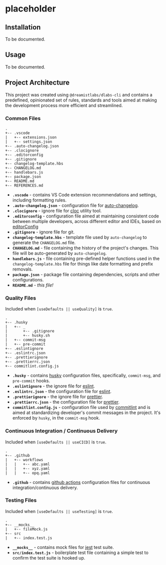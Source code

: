# placeholder

## Installation

To be documented.

## Usage

To be documented.

## Project Architecture

This project was created using `@dreamistlabs/dlabs-cli` and contains a predefined, opinionated set of rules, standards and tools aimed at making the development process more efficient and streamlined.

### Common Files

```
.
+-- .vscode
|   +-- extensions.json
|   +-- settings.json
+-- .auto-changelog.json
+-- .clocignore
+-- .editorconfig
+-- .gitignore
+-- changelog-template.hbs
+-- CHANGELOG.md
+-- handlebars.js
+-- package.json
+-- README.md
+-- REFERENCES.md
```

- **`.vscode`** - contains VS Code extension recommendations and settings, including formatting rules.
- **`.auto-changelog.json`** - configuration file for [auto-changelog](https://www.npmjs.com/package/auto-changelog).
- **`.clocignore`** - ignore file for [cloc](https://www.npmjs.com/package/cloc) utility tool.
- **`.editorconfig`** - configuration file aimed at maintaining consistent code between multiple developers, across different editor and IDEs, based on [editorConfig](https://editorconfig.org/)
- **`.gitignore`** - ignore file for git.
- **`changelog-template.hbs`** - template file used by `auto-changelog` to generate the `CHANGELOG.md` file.
- **`CHANGELOG.md`** - file containing the history of the project's changes. This file will be auto-generated by `auto-changelog`.
- **`handlebars.js`** - file containing pre-defined helper functions used in the `changelog-template.hbs` file for things like date formatting and prefix removals.
- **`package.json`** - package file containing dependencies, scripts and other configurations.
- **`README.md`** - _this file!_


### Quality Files

Included when `[useDefaults || useQuality]` is `true`.

```
.
+-- .husky
|   +-- _
|       +-- .gitignore
|       +-- husky.sh
|   +-- commit-msg
|   +-- pre-commit
+-- .eslintignore
+-- .eslintrc.json
+-- .prettierignore
+-- .prettierrc.json
+-- commitlint.config.js
```

- **`.husky`** - contains [husky](https://www.npmjs.com/package/husky) configuration files, specifically, `commit-msg`, and `pre-commit` hooks.
- **`.eslintignore`** - the ignore file for [eslint](https://www.npmjs.com/package/eslint).
- **`.eslintrc.json`** - the configuration file for [eslint](https://www.npmjs.com/package/eslint).
- **`.prettierignore`** - the ignore file for [prettier](https://www.npmjs.com/package/prettier).
- **`.prettierrc.json`** - the configuration file for [prettier](https://www.npmjs.com/package/prettier).
- **`commitlint.config.js`** - configuration file used by [commitlint](https://www.npmjs.com/package/commitlint) and is aimed at standardizing developer's commit messages in the project. It's enforced by `husky`, in the `commit-msg` hook.


### Continuous Integration / Continuous Delivery

Included when `[useDefaults || useCICD]` is `true`.

```
.
+-- .github
|   +-- workflows
|   |   +-- abc.yaml
|   |   +-- xyz.yaml
|   |   +-- opq.yaml
```

- **`.github`** - contains [github actions](https://docs.github.com/en/actions) configuration files for continuous integration/continuous delivery.


### Testing Files

Included when `[useDefaults || useTesting]` is `true`.

```
.
+-- __mocks__
|   +-- fileMock.js
+-- src
|   +-- index.test.js
```

- **`__mocks__`** - contains mock files for [jest](https://www.npmjs.com/package/jest) test suite.
- **`src/index.test.js`** - boilerplate test file containing a simple test to confirm the test suite is hooked up.
